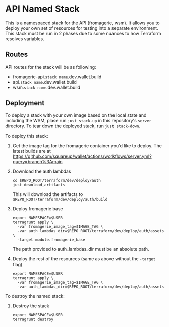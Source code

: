 # API Named Stack

This is a namespaced stack for the API (fromagerie, wsm). It allows you to deploy your own set of
resources for testing into a separate environment. This stack must be run in 2 phases due to some nuances
to how Terraform resolves variables.

## Routes

API routes for the stack will be as following:
* fromagerie-api.`stack name`.dev.wallet.build
* api.`stack name`.dev.wallet.build
* wsm.`stack name`.dev.wallet.build	

## Deployment

To deploy a stack with your own image based on the local state and including the WSM, plase run `just stack-up` in this repository's `server` directory. To tear down the deployed stack, run `just stack-down`.

To deploy this stack:

1. Get the image tag for the fromagerie container you'd like to deploy. The latest builds are at https://github.com/squareup/wallet/actions/workflows/server.yml?query=branch%3Amain
2. Download the auth lambdas

    ```shell
    cd $REPO_ROOT/terraform/dev/deploy/auth
    just download_artifacts
    ```
   This will download the artifacts to `$REPO_ROOT/terraform/dev/deploy/auth/build`
3. Deploy fromagerie base
    ```shell
    export NAMESPACE=$USER
    terragrunt apply \
      -var fromagerie_image_tag=$IMAGE_TAG \
      -var auth_lambdas_dir=$REPO_ROOT/terraform/dev/deploy/auth/assets \
      -target module.fromagerie_base
    ```
   The path provided to auth_lambdas_dir must be an absolute path.

4. Deploy the rest of the resources (same as above without the `-target` flag)
    ```shell
    export NAMESPACE=$USER
    terragrunt apply \
      -var fromagerie_image_tag=$IMAGE_TAG \
      -var auth_lambdas_dir=$REPO_ROOT/terraform/dev/deploy/auth/assets
    ```

To destroy the named stack:

1. Destroy the stack
    ```shell
    export NAMESPACE=$USER
    terragrunt destroy
    ```
